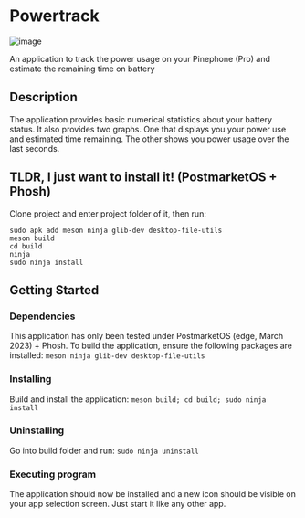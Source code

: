 



# Powertrack

![image](https://user-images.githubusercontent.com/50917034/227714633-4c37c37d-08c9-4cb0-a246-56ffdd1349b2.png)

An application to track the power usage on your Pinephone (Pro) and estimate the remaining time on battery

## Description

The application provides basic numerical statistics about your battery status. It also provides two graphs. One that displays you your power use and estimated time remaining. The other shows you power usage over the last seconds.

## TLDR, I just want to install it! (PostmarketOS + Phosh)
Clone project and enter project folder of it, then run:
```
sudo apk add meson ninja glib-dev desktop-file-utils
meson build
cd build
ninja
sudo ninja install
```

## Getting Started

### Dependencies

This application has only been tested under PostmarketOS (edge, March 2023) + Phosh. To build the application, ensure the following packages are installed:
```meson ninja glib-dev desktop-file-utils```

### Installing

Build and install the application: `meson build; cd build; sudo ninja install`

### Uninstalling

Go into build folder and run: `sudo ninja uninstall`

### Executing program
The application should now be installed and a new icon should be visible on your app selection screen. Just start it like any other app.

